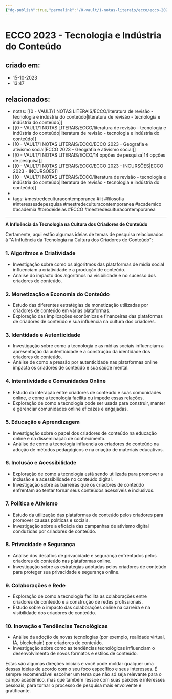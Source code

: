 ```yaml
---
{"dg-publish":true,"permalink":"/0-vault/1-notas-literais/ecco/ecco-2023-tecnologia-e-industria-do-conteudo/","tags":["mestredeculturacontemporanea","lit","filosofia","interessesdepesquisa","academico","academia","toródeideias","ECCO"],"dgHomeLink":true,"dgShowLocalGraph":true,"dgShowFileTree":true,"dgEnableSearch":true,"noteIcon":""}
---
```


# ECCO 2023 - Tecnologia e Indústria do Conteúdo

## criado em: 
- 15-10-2023
- 13:47
## relacionados:
- notas: [[0 - VAULT/1 NOTAS LITERAIS/ECCO/literatura de revisão - tecnologia e indústria do conteúdo\|literatura de revisão - tecnologia e indústria do conteúdo]]
- [[0 - VAULT/1 NOTAS LITERAIS/ECCO/literatura de revisão - tecnologia e indústria do conteúdo\|literatura de revisão - tecnologia e indústria do conteúdo]]
- [[0 - VAULT/1 NOTAS LITERAIS/ECCO/ECCO 2023 - Geografia e ativismo social\|ECCO 2023 - Geografia e ativismo social]]
- [[0 - VAULT/1 NOTAS LITERAIS/ECCO/14 opções de pesquisa\|14 opções de pesquisa]]
- [[0 - VAULT/1 NOTAS LITERAIS/ECCO/ECCO 2023 - INCURSÕES\|ECCO 2023 - INCURSÕES]]
- [[0 - VAULT/1 NOTAS LITERAIS/ECCO/literatura de revisão - tecnologia e indústria do conteúdo\|literatura de revisão - tecnologia e indústria do conteúdo]]
- 
- tags: #mestredeculturacontemporanea #lit #filosofia #interessesdepesquisa 
#mestredeculturacontemporanea #academico #academia #toródeideias #ECCO #mestredeculturacontemporanea 
---
**A Influência da Tecnologia na Cultura dos Criadores de Conteúdo**

Certamente, aqui estão algumas ideias de temas de pesquisa relacionados à "A Influência da Tecnologia na Cultura dos Criadores de Conteúdo":

### 1. **Algoritmos e Criatividade**
- Investigação sobre como os algoritmos das plataformas de mídia social influenciam a criatividade e a produção de conteúdo.
- Análise do impacto dos algoritmos na visibilidade e no sucesso dos criadores de conteúdo.

### 2. **Monetização e Economia do Conteúdo**
- Estudo das diferentes estratégias de monetização utilizadas por criadores de conteúdo em várias plataformas.
- Exploração das implicações econômicas e financeiras das plataformas de criadores de conteúdo e sua influência na cultura dos criadores.

### 3. **Identidade e Autenticidade**
- Investigação sobre como a tecnologia e as mídias sociais influenciam a apresentação da autenticidade e a construção da identidade dos criadores de conteúdo.
- Análise de como a pressão por autenticidade nas plataformas online impacta os criadores de conteúdo e sua saúde mental.

### 4. **Interatividade e Comunidades Online**
- Estudo da interação entre criadores de conteúdo e suas comunidades online, e como a tecnologia facilita ou impede essas relações.
- Exploração de como a tecnologia pode ser usada para construir, manter e gerenciar comunidades online eficazes e engajadas.

### 5. **Educação e Aprendizagem**
- Investigação sobre o papel dos criadores de conteúdo na educação online e na disseminação de conhecimento.
- Análise de como a tecnologia influencia os criadores de conteúdo na adoção de métodos pedagógicos e na criação de materiais educativos.

### 6. **Inclusão e Acessibilidade**
- Exploração de como a tecnologia está sendo utilizada para promover a inclusão e a acessibilidade no conteúdo digital.
- Investigação sobre as barreiras que os criadores de conteúdo enfrentam ao tentar tornar seus conteúdos acessíveis e inclusivos.

### 7. **Política e Ativismo**
- Estudo da utilização das plataformas de conteúdo pelos criadores para promover causas políticas e sociais.
- Investigação sobre a eficácia das campanhas de ativismo digital conduzidas por criadores de conteúdo.

### 8. **Privacidade e Segurança**
- Análise dos desafios de privacidade e segurança enfrentados pelos criadores de conteúdo nas plataformas online.
- Investigação sobre as estratégias adotadas pelos criadores de conteúdo para proteger sua privacidade e segurança online.

### 9. **Colaborações e Rede**
- Exploração de como a tecnologia facilita as colaborações entre criadores de conteúdo e a construção de redes profissionais.
- Estudo sobre o impacto das colaborações online na carreira e na visibilidade dos criadores de conteúdo.

### 10. **Inovação e Tendências Tecnológicas**
- Análise da adoção de novas tecnologias (por exemplo, realidade virtual, IA, blockchain) por criadores de conteúdo.
- Investigação sobre como as tendências tecnológicas influenciam o desenvolvimento de novos formatos e estilos de conteúdo.

Estas são algumas direções iniciais e você pode moldar qualquer uma dessas ideias de acordo com o seu foco específico e seus interesses. É sempre recomendável escolher um tema que não só seja relevante para o campo acadêmico, mas que também ressoe com suas paixões e interesses pessoais, para tornar o processo de pesquisa mais envolvente e gratificante.